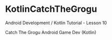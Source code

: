 # KotlinCatchTheGrogu

Android Development / Kotlin Tutorial - Lesson 10

Catch The Grogu Android Game Dev (Kotlin)

